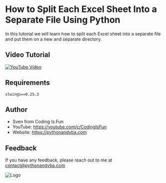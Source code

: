 
# How to Split Each Excel Sheet Into a Separate File Using Python

In this tutorial we will learn how to split each Excel sheet into a separate file and put them on a new and separate directory.

## Video Tutorial

[![YouTube Video](https://img.youtube.com/vi/XXX/0.jpg)](https://youtu.be/XXX)

## Requirements
```
xlwings==0.25.3
```

## Author

- Sven from Coding Is Fun
- YouTube: https://youtube.com/c/CodingIsFun
- Website: https://pythonandvba.com

## Feedback

If you have any feedback, please reach out to me at contact@pythonandvba.com


![Logo](https://content.screencast.com/users/jubbel3/folders/Snagit/media/c42ea34b-4057-4754-96b0-e8e05c866afb/08.18.2021-19.56.png)

